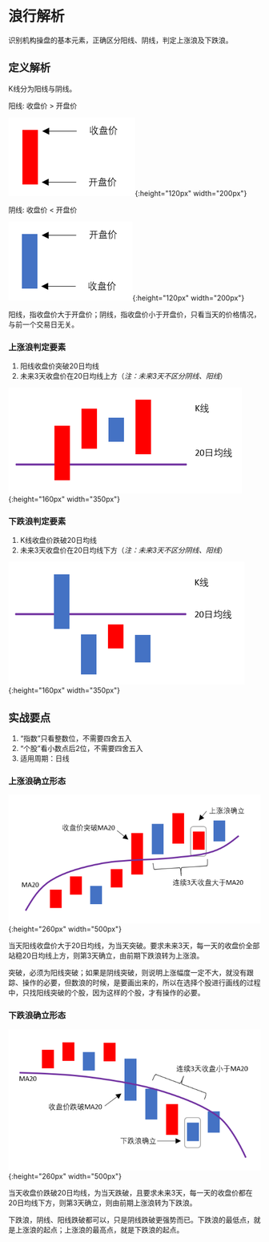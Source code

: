 # 浪行解析

识别机构操盘的基本元素，正确区分阳线、阴线，判定上涨浪及下跌浪。

## 定义解析

K线分为阳线与阴线。

阳线: 收盘价 > 开盘价

![阳线](img/pr1_0_yangxian.png){:height="120px" width="200px"}

阴线: 收盘价 < 开盘价

![阴线](img/pr1_1_yinxian.png){:height="120px" width="200px"}

阳线，指收盘价大于开盘价；阴线，指收盘价小于开盘价，只看当天的价格情况，与前一个交易日无关。

### 上涨浪判定要素

1. 阳线收盘价突破20日均线
2. 未来3天收盘价在20日均线上方（*注：未来3天不区分阴线、阳线*）

![上涨浪](img/pr1_2_shangzhanglang.png){:height="160px" width="350px"}

### 下跌浪判定要素

1. K线收盘价跌破20日均线
2. 未来3天收盘价在20日均线下方（*注：未来3天不区分阴线、阳线*）

![下跌浪](img/pr1_3_xiadielang.png){:height="160px" width="350px"}

## 实战要点

1. “指数”只看整数位，不需要四舍五入
2. “个股”看小数点后2位，不需要四舍五入
3. 适用周期：日线

### 上涨浪确立形态

![上涨浪确立](img/pr1_4_shangzhanglangok.png){:height="260px" width="500px"}

当天阳线收盘价大于20日均线，为当天突破。要求未来3天，每一天的收盘价全部站稳20日均线上方，则第3天确立，由前期下跌浪转为上涨浪。

突破，必须为阳线突破；如果是阴线突破，则说明上涨幅度一定不大，就没有跟踪、操作的必要，但数浪的时候，是要画出来的，所以在选择个股进行画线的过程中，只找阳线突破的个股，因为这样的个股，才有操作的必要。

### 下跌浪确立形态

![下跌浪确立](img/pr1_5_xiadielangok.png){:height="260px" width="500px"}

当天收盘价跌破20日均线，为当天跌破，且要求未来3天，每一天的收盘价都在20日均线下方，则第3天确立，则由前期上涨浪转为下跌浪。

下跌浪，阴线、阳线跌破都可以，只是阴线跌破更强势而已。下跌浪的最低点，就是上涨浪的起点；上涨浪的最高点，就是下跌浪的起点。
